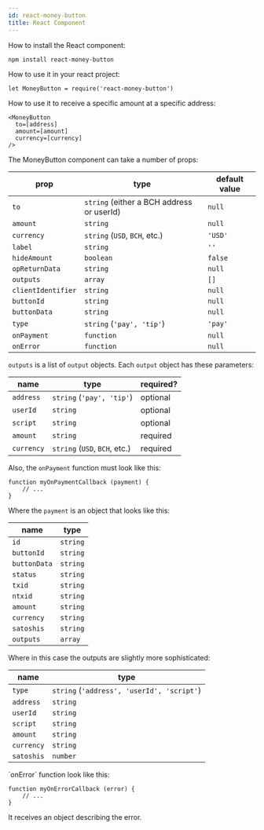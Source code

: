 ```yaml
---
id: react-money-button
title: React Component
---
```


How to install the React component:

```
npm install react-money-button
```

How to use it in your react project:

```
let MoneyButton = require('react-money-button')
```

How to use it to receive a specific amount at a specific address:

```
<MoneyButton
  to=[address]
  amount=[amount]
  currency=[currency]
/>
```

The MoneyButton component can take a number of props:

| prop               | type                                      | default value  |
| ------------------ | ----------------------------------------- | -------------- |
| `to`               | `string` (either a BCH address or userId) | `null`         |
| `amount`           | `string`                                  | `null`         |
| `currency`         | `string` (`USD`, `BCH`, etc.)             | `'USD'`        |
| `label`            | `string`                                  | `''`           |
| `hideAmount`       | `boolean`                                 | `false`        |
| `opReturnData`     | `string`                                  | `null`         |
| `outputs`          | `array`                                   | `[]`           |
| `clientIdentifier` | `string`                                  | `null`         |
| `buttonId`         | `string`                                  | `null`         |
| `buttonData`       | `string`                                  | `null`         |
| `type`             | `string` (`'pay', 'tip'`)                 | `'pay'`        |
| `onPayment`        | `function`                                | `null`         |
| `onError`          | `function`                                | `null`         |

`outputs` is a list of `output` objects. Each `output` object has these parameters:

| name       | type                          | required? |
| ---------- | ----------------------------- | --------- |
| `address`  | `string` (`'pay', 'tip'`)     | optional  |
| `userId`   | `string`                      | optional  |
| `script`   | `string`                      | optional  |
| `amount`   | `string`                      | required  |
| `currency` | `string` (`USD`, `BCH`, etc.) | required  |

Also, the `onPayment` function must look like this:

```
function myOnPaymentCallback (payment) {
    // ...
}
```

Where the `payment` is an object that looks like this:

| name         | type     |
| ------------ | -------- |
| `id`         | `string` |
| `buttonId`   | `string` |
| `buttonData` | `string` |
| `status`     | `string` |
| `txid`       | `string` |
| `ntxid`      | `string` |
| `amount`     | `string` |
| `currency`   | `string` |
| `satoshis`   | `string` |
| `outputs`    | `array`  |

Where in this case the outputs are slightly more sophisticated:

| name       | type                                       |
| ---------- | ------------------------------------------ |
| `type`     | `string` (`'address', 'userId', 'script'`) |
| `address`  | `string`                                   |
| `userId`   | `string`                                   |
| `script`   | `string`                                   |
| `amount`   | `string`                                   |
| `currency` | `string`                                   |
| `satoshis` | `number`                                   |


´onError´ function look like this:

```
function myOnErrorCallback (error) {
    // ...
}
```

It receives an object describing the error.